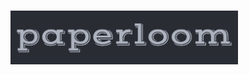 # <img src="./public/paperloom.png" alt="paperloom Logo" class="w-10 h-10 pr-2 inline-block" style="height: 86px; vertical-align: middle;" />
